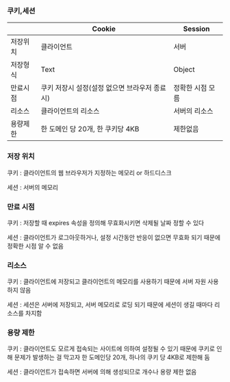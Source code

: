 ### 쿠키,세션

|| Cookie |	Session |
|---|---|---|
|저장위치	| 클라이언트	| 서버 |
|저장형식	|	Text	|	Object	|
|만료시점	|쿠키 저장시 설정(설정 없으면 브라우저 종료 시)|정확한 시점 모름
|리소스|	클라이언트의 리소스	|서버의 리소스|
|용량제한|	한 도메인 당 20개, 한 쿠키당 4KB	|제한없음|

### 저장 위치
쿠키 : 클라이언트의 웹 브라우저가 지정하는 메모리 or 하드디스크

세션 : 서버의 메모리


### 만료 시점
쿠키 : 저장할 때 expires 속성을 정의해 무효화시키면 삭제될 날짜 정할 수 있다

세션 : 클라이언트가 로그아웃하거나, 설정 시간동안 반응이 없으면 무효화 되기 때문에 정확한 시점 알 수 없음


### 리소스
쿠키 : 클라이언트에 저장되고 클라이언트의 메모리를 사용하기 때문에 서버 자원 사용하지 않음

세션 : 세션은 서버에 저장되고, 서버 메모리로 로딩 되기 때문에 세션이 생길 때마다 리소스를 차지함


### 용량 제한
쿠키 : 클라이언트도 모르게 접속되는 사이트에 의하여 설정될 수 있기 때문에 쿠키로 인해 문제가 발생하는 걸 막고자 한 도메인당 20개, 하나의 쿠키 당 4KB로 제한해 둠

세션 : 클라이언트가 접속하면 서버에 의해 생성되므로 개수나 용량 제한 없음